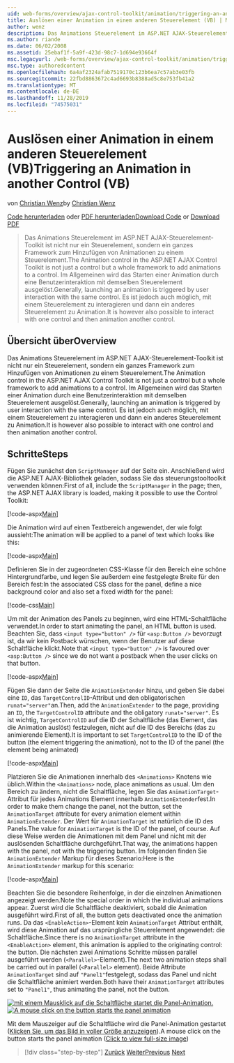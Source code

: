```yaml
---
uid: web-forms/overview/ajax-control-toolkit/animation/triggering-an-animation-in-another-control-vb
title: Auslösen einer Animation in einem anderen Steuerelement (VB) | Microsoft-Dokumentation
author: wenz
description: Das Animations Steuerelement im ASP.NET AJAX-Steuerelement-Toolkit ist nicht nur ein Steuerelement, sondern ein ganzes Framework zum Hinzufügen von Animationen zu einem Steuerelement. Im Allgemeinen wird das Starten einer...
ms.author: riande
ms.date: 06/02/2008
ms.assetid: 25ebaf1f-5a9f-423d-98c7-1d694e93664f
msc.legacyurl: /web-forms/overview/ajax-control-toolkit/animation/triggering-an-animation-in-another-control-vb
msc.type: authoredcontent
ms.openlocfilehash: 6a4af2324afab7519170c123b6ea7c57ab3e03fb
ms.sourcegitcommit: 22fbd8863672c4ad6693b8388ad5c8e753fb41a2
ms.translationtype: MT
ms.contentlocale: de-DE
ms.lasthandoff: 11/28/2019
ms.locfileid: "74575031"
---
```

# <a name="triggering-an-animation-in-another-control-vb"></a><span data-ttu-id="8e241-104">Auslösen einer Animation in einem anderen Steuerelement (VB)</span><span class="sxs-lookup"><span data-stu-id="8e241-104">Triggering an Animation in another Control (VB)</span></span>

<span data-ttu-id="8e241-105">von [Christian Wenz](https://github.com/wenz)</span><span class="sxs-lookup"><span data-stu-id="8e241-105">by [Christian Wenz](https://github.com/wenz)</span></span>

<span data-ttu-id="8e241-106">[Code herunterladen](https://download.microsoft.com/download/f/9/a/f9a26acd-8df4-4484-8a18-199e4598f411/Animation8.vb.zip) oder [PDF herunterladen](https://download.microsoft.com/download/6/7/1/6718d452-ff89-4d3f-a90e-c74ec2d636a3/animation8VB.pdf)</span><span class="sxs-lookup"><span data-stu-id="8e241-106">[Download Code](https://download.microsoft.com/download/f/9/a/f9a26acd-8df4-4484-8a18-199e4598f411/Animation8.vb.zip) or [Download PDF](https://download.microsoft.com/download/6/7/1/6718d452-ff89-4d3f-a90e-c74ec2d636a3/animation8VB.pdf)</span></span>

> <span data-ttu-id="8e241-107">Das Animations Steuerelement im ASP.NET AJAX-Steuerelement-Toolkit ist nicht nur ein Steuerelement, sondern ein ganzes Framework zum Hinzufügen von Animationen zu einem Steuerelement.</span><span class="sxs-lookup"><span data-stu-id="8e241-107">The Animation control in the ASP.NET AJAX Control Toolkit is not just a control but a whole framework to add animations to a control.</span></span> <span data-ttu-id="8e241-108">Im Allgemeinen wird das Starten einer Animation durch eine Benutzerinteraktion mit demselben Steuerelement ausgelöst.</span><span class="sxs-lookup"><span data-stu-id="8e241-108">Generally, launching an animation is triggered by user interaction with the same control.</span></span> <span data-ttu-id="8e241-109">Es ist jedoch auch möglich, mit einem Steuerelement zu interagieren und dann ein anderes Steuerelement zu Animation.</span><span class="sxs-lookup"><span data-stu-id="8e241-109">It is however also possible to interact with one control and then animation another control.</span></span>

## <a name="overview"></a><span data-ttu-id="8e241-110">Übersicht über</span><span class="sxs-lookup"><span data-stu-id="8e241-110">Overview</span></span>

<span data-ttu-id="8e241-111">Das Animations Steuerelement im ASP.NET AJAX-Steuerelement-Toolkit ist nicht nur ein Steuerelement, sondern ein ganzes Framework zum Hinzufügen von Animationen zu einem Steuerelement.</span><span class="sxs-lookup"><span data-stu-id="8e241-111">The Animation control in the ASP.NET AJAX Control Toolkit is not just a control but a whole framework to add animations to a control.</span></span> <span data-ttu-id="8e241-112">Im Allgemeinen wird das Starten einer Animation durch eine Benutzerinteraktion mit demselben Steuerelement ausgelöst.</span><span class="sxs-lookup"><span data-stu-id="8e241-112">Generally, launching an animation is triggered by user interaction with the same control.</span></span> <span data-ttu-id="8e241-113">Es ist jedoch auch möglich, mit einem Steuerelement zu interagieren und dann ein anderes Steuerelement zu Animation.</span><span class="sxs-lookup"><span data-stu-id="8e241-113">It is however also possible to interact with one control and then animation another control.</span></span>

## <a name="steps"></a><span data-ttu-id="8e241-114">Schritte</span><span class="sxs-lookup"><span data-stu-id="8e241-114">Steps</span></span>

<span data-ttu-id="8e241-115">Fügen Sie zunächst den `ScriptManager` auf der Seite ein. Anschließend wird die ASP.NET AJAX-Bibliothek geladen, sodass Sie das steuerungstooltoolkit verwenden können:</span><span class="sxs-lookup"><span data-stu-id="8e241-115">First of all, include the `ScriptManager` in the page; then, the ASP.NET AJAX library is loaded, making it possible to use the Control Toolkit:</span></span>

[!code-aspx[Main](triggering-an-animation-in-another-control-vb/samples/sample1.aspx)]

<span data-ttu-id="8e241-116">Die Animation wird auf einen Textbereich angewendet, der wie folgt aussieht:</span><span class="sxs-lookup"><span data-stu-id="8e241-116">The animation will be applied to a panel of text which looks like this:</span></span>

[!code-aspx[Main](triggering-an-animation-in-another-control-vb/samples/sample2.aspx)]

<span data-ttu-id="8e241-117">Definieren Sie in der zugeordneten CSS-Klasse für den Bereich eine schöne Hintergrundfarbe, und legen Sie außerdem eine festgelegte Breite für den Bereich fest:</span><span class="sxs-lookup"><span data-stu-id="8e241-117">In the associated CSS class for the panel, define a nice background color and also set a fixed width for the panel:</span></span>

[!code-css[Main](triggering-an-animation-in-another-control-vb/samples/sample3.css)]

<span data-ttu-id="8e241-118">Um mit der Animation des Panels zu beginnen, wird eine HTML-Schaltfläche verwendet.</span><span class="sxs-lookup"><span data-stu-id="8e241-118">In order to start animating the panel, an HTML button is used.</span></span> <span data-ttu-id="8e241-119">Beachten Sie, dass `<input type="button" />` für `<asp:Button />` bevorzugt ist, da wir kein Postback wünschen, wenn der Benutzer auf diese Schaltfläche klickt.</span><span class="sxs-lookup"><span data-stu-id="8e241-119">Note that `<input type="button" />` is favoured over `<asp:Button />` since we do not want a postback when the user clicks on that button.</span></span>

[!code-aspx[Main](triggering-an-animation-in-another-control-vb/samples/sample4.aspx)]

<span data-ttu-id="8e241-120">Fügen Sie dann der Seite die `AnimationExtender` hinzu, und geben Sie dabei eine `ID`, das `TargetControlID`-Attribut und den obligatorischen `runat="server"`an.</span><span class="sxs-lookup"><span data-stu-id="8e241-120">Then, add the `AnimationExtender` to the page, providing an `ID`, the `TargetControlID` attribute and the obligatory `runat="server"`.</span></span> <span data-ttu-id="8e241-121">Es ist wichtig, `TargetControlID` auf die ID der Schaltfläche (das Element, das die Animation auslöst) festzulegen, nicht auf die ID des Bereichs (das zu animierende Element).</span><span class="sxs-lookup"><span data-stu-id="8e241-121">It is important to set `TargetControlID` to the ID of the button (the element triggering the animation), not to the ID of the panel (the element being animated)</span></span>

[!code-aspx[Main](triggering-an-animation-in-another-control-vb/samples/sample5.aspx)]

<span data-ttu-id="8e241-122">Platzieren Sie die Animationen innerhalb des `<Animations>` Knotens wie üblich.</span><span class="sxs-lookup"><span data-stu-id="8e241-122">Within the `<Animations>` node, place animations as usual.</span></span> <span data-ttu-id="8e241-123">Um den Bereich zu ändern, nicht die Schaltfläche, legen Sie das `AnimationTarget`-Attribut für jedes Animations Element innerhalb `AnimationExtender`fest.</span><span class="sxs-lookup"><span data-stu-id="8e241-123">In order to make them change the panel, not the button, set the `AnimationTarget` attribute for every animation element within `AnimationExtender`.</span></span> <span data-ttu-id="8e241-124">Der Wert für `AnimationTarget` ist natürlich die ID des Panels.</span><span class="sxs-lookup"><span data-stu-id="8e241-124">The value for `AnimationTarget` is the ID of the panel, of course.</span></span> <span data-ttu-id="8e241-125">Auf diese Weise werden die Animationen mit dem Panel und nicht mit der auslösenden Schaltfläche durchgeführt.</span><span class="sxs-lookup"><span data-stu-id="8e241-125">That way, the animations happen with the panel, not with the triggering button.</span></span> <span data-ttu-id="8e241-126">Im folgenden finden Sie `AnimationExtender` Markup für dieses Szenario:</span><span class="sxs-lookup"><span data-stu-id="8e241-126">Here is the `AnimationExtender` markup for this scenario:</span></span>

[!code-aspx[Main](triggering-an-animation-in-another-control-vb/samples/sample6.aspx)]

<span data-ttu-id="8e241-127">Beachten Sie die besondere Reihenfolge, in der die einzelnen Animationen angezeigt werden.</span><span class="sxs-lookup"><span data-stu-id="8e241-127">Note the special order in which the individual animations appear.</span></span> <span data-ttu-id="8e241-128">Zuerst wird die Schaltfläche deaktiviert, sobald die Animation ausgeführt wird.</span><span class="sxs-lookup"><span data-stu-id="8e241-128">First of all, the button gets deactivated once the animation runs.</span></span> <span data-ttu-id="8e241-129">Da das `<EnableAction>`-Element kein `AnimationTarget` Attribut enthält, wird diese Animation auf das ursprüngliche Steuerelement angewendet: die Schaltfläche.</span><span class="sxs-lookup"><span data-stu-id="8e241-129">Since there is no `AnimationTarget` attribute in the `<EnableAction>` element, this animation is applied to the originating control: the button.</span></span> <span data-ttu-id="8e241-130">Die nächsten zwei Animations Schritte müssen parallel ausgeführt werden (`<Parallel>`-Element).</span><span class="sxs-lookup"><span data-stu-id="8e241-130">The next two animation steps shall be carried out in parallel (`<Parallel>` element).</span></span> <span data-ttu-id="8e241-131">Beide Attribute `AnimationTarget` sind auf `"Panel1"`festgelegt, sodass das Panel und nicht die Schaltfläche animiert werden.</span><span class="sxs-lookup"><span data-stu-id="8e241-131">Both have their `AnimationTarget` attributes set to `"Panel1"`, thus animating the panel, not the button.</span></span>

<span data-ttu-id="8e241-132">[![mit einem Mausklick auf die Schaltfläche startet die Panel-Animation.](triggering-an-animation-in-another-control-vb/_static/image2.png)](triggering-an-animation-in-another-control-vb/_static/image1.png)</span><span class="sxs-lookup"><span data-stu-id="8e241-132">[![A mouse click on the button starts the panel animation](triggering-an-animation-in-another-control-vb/_static/image2.png)](triggering-an-animation-in-another-control-vb/_static/image1.png)</span></span>

<span data-ttu-id="8e241-133">Mit dem Mauszeiger auf die Schaltfläche wird die Panel-Animation gestartet ([Klicken Sie, um das Bild in voller Größe anzuzeigen](triggering-an-animation-in-another-control-vb/_static/image3.png)).</span><span class="sxs-lookup"><span data-stu-id="8e241-133">A mouse click on the button starts the panel animation ([Click to view full-size image](triggering-an-animation-in-another-control-vb/_static/image3.png))</span></span>

> [!div class="step-by-step"]
> <span data-ttu-id="8e241-134">[Zurück](disabling-actions-during-animation-vb.md)
> [Weiter](modifying-animations-from-the-server-side-vb.md)</span><span class="sxs-lookup"><span data-stu-id="8e241-134">[Previous](disabling-actions-during-animation-vb.md)
[Next](modifying-animations-from-the-server-side-vb.md)</span></span>
